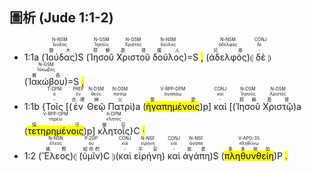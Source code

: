 ## 圖析 (Jude 1:1-2)

- 1:1a (<RUBY><ruby><ruby>Ἰούδας<rt>猶大</rt></ruby><rt>Ἰούδας</rt></ruby><rt>N-NSM</rt></RUBY>)S (<RUBY><ruby><ruby>Ἰησοῦ<rt>耶穌</rt></ruby><rt>Ἰησοῦς</rt></ruby><rt>N-GSM</rt></RUBY> <RUBY><ruby><ruby>Χριστοῦ<rt>基督</rt></ruby><rt>Χριστός</rt></ruby><rt>N-GSM</rt></RUBY> <RUBY><ruby><ruby>δοῦλος<rt>僕人</rt></ruby><rt>δοῦλος</rt></ruby><rt>N-NSM</rt></RUBY>)=S <mark class='punctuation'>,</mark> (<RUBY><ruby><ruby>ἀδελφὸς<rt>兄弟</rt></ruby><rt>ἀδελφός</rt></ruby><rt>N-NSM</rt></RUBY>)⦇ <RUBY><ruby><ruby>δὲ<rt>-</rt></ruby><rt>δέ</rt></ruby><rt>CONJ</rt></RUBY> ⦈(<RUBY><ruby><ruby>Ἰακώβου<rt>雅各</rt></ruby><rt>Ἰάκωβος</rt></ruby><rt>N-GSM</rt></RUBY>)=S <mark class='punctuation'>,</mark> 
- 1:1b {<RUBY><ruby><ruby>Τοῖς<rt>-</rt></ruby><rt>ὀ</rt></ruby><rt>T-DPM</rt></RUBY> [(<RUBY><ruby><ruby>ἐν<rt>在...裡</rt></ruby><rt>ἐν</rt></ruby><rt>PREP</rt></RUBY> <RUBY><ruby><ruby>Θεῷ<rt>神</rt></ruby><rt>θεός</rt></ruby><rt>N-DSM</rt></RUBY> <RUBY><ruby><ruby>Πατρὶ<rt>父</rt></ruby><rt>πατήρ</rt></ruby><rt>N-DSM</rt></RUBY>)a (<RUBY><ruby><ruby><mark class='ptc'>ἠγαπημένοις</mark><rt>蒙愛</rt></ruby><rt>ἀγαπάω</rt></ruby><rt>V-RPP-DPM</rt></RUBY>)p] <RUBY><ruby><ruby>καὶ<rt>-</rt></ruby><rt>καί</rt></ruby><rt>CONJ</rt></RUBY> [(<RUBY><ruby><ruby>Ἰησοῦ<rt>耶穌</rt></ruby><rt>Ἰησοῦς</rt></ruby><rt>N-DSM</rt></RUBY> <RUBY><ruby><ruby>Χριστῷ<rt>基督</rt></ruby><rt>Χριστός</rt></ruby><rt>N-DSM</rt></RUBY>)a (<RUBY><ruby><ruby><mark class='ptc'>τετηρημένοις</mark><rt>保守</rt></ruby><rt>τηρέω</rt></ruby><rt>V-RPP-DPM</rt></RUBY>)p] <RUBY><ruby><ruby>κλητοῖς<rt>被召</rt></ruby><rt>κλητός</rt></ruby><rt>A-DPM</rt></RUBY>}C <mark class='punctuation'>·</mark>
- 1:2 (<RUBY><ruby><ruby>Ἔλεος<rt>憐憫</rt></ruby><rt>ἔλεος</rt></ruby><rt>N-NSN</rt></RUBY>)⦇ (<RUBY><ruby><ruby>ὑμῖν<rt>給你們</rt></ruby><rt>σύ</rt></ruby><rt>P-2DP</rt></RUBY>)C ⦈(<RUBY><ruby><ruby>καὶ<rt>-</rt></ruby><rt>καί</rt></ruby><rt>CONJ</rt></RUBY> <RUBY><ruby><ruby>εἰρήνη<rt>平安</rt></ruby><rt>εἰρήνη</rt></ruby><rt>N-NSF</rt></RUBY>) <RUBY><ruby><ruby>καὶ<rt>-</rt></ruby><rt>καί</rt></ruby><rt>CONJ</rt></RUBY> <RUBY><ruby><ruby>ἀγάπη<rt>慈愛</rt></ruby><rt>ἀγάπη</rt></ruby><rt>N-NSF</rt></RUBY>)S (<RUBY><ruby><ruby><mark class='verb'>πληθυνθείη</mark><rt>多多地加</rt></ruby><rt>πληθύνω</rt></ruby><rt>V-APO-3S</rt></RUBY>)P <mark class='punctuation'>.</mark> 